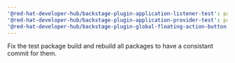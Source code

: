 ```yaml
---
'@red-hat-developer-hub/backstage-plugin-application-listener-test': patch
'@red-hat-developer-hub/backstage-plugin-application-provider-test': patch
'@red-hat-developer-hub/backstage-plugin-global-floating-action-button': patch
---
```


Fix the test package build and rebuild all packages to have a consistant commit for them.
